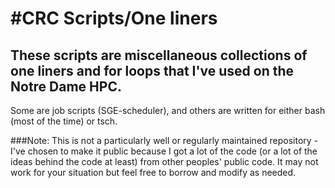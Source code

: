 
#CRC Scripts/One liners
==================

## These scripts are miscellaneous collections of one liners and for loops that I've used on the Notre Dame HPC.
Some are job scripts (SGE-scheduler), and others are written for either bash (most of the time) or tsch. 

###Note: 
This is not a particularly well or regularly maintained repository - I've chosen to make it public because I got a lot of the code
(or a lot of the ideas behind the code at least) from other peoples' public code. It may not work for your situation but 
feel free to borrow and modify as needed. 
